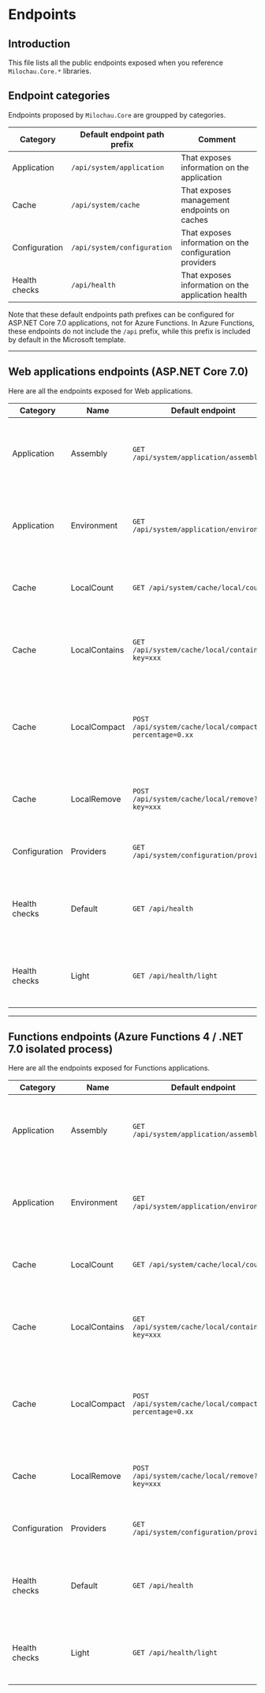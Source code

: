 # Endpoints

## Introduction

This file lists all the public endpoints exposed when you reference `Milochau.Core.*` libraries.

## Endpoint categories

Endpoints proposed by `Milochau.Core` are groupped by categories.

| Category | Default endpoint path prefix | Comment |
| -------- | ---------------------------- | ------- |
| Application | `/api/system/application` | That exposes information on the application |
| Cache | `/api/system/cache` | That exposes management endpoints on caches |
| Configuration | `/api/system/configuration` | That exposes information on the configuration providers |
| Health checks | `/api/health` | That exposes information on the application health |

Note that these default endpoints path prefixes can be configured for ASP.NET Core 7.0 applications, not for Azure Functions. In Azure Functions, these endpoints do not include the `/api` prefix, while this prefix is included by default in the Microsoft template.

---

## Web applications endpoints (ASP.NET Core 7.0)

Here are all the endpoints exposed for Web applications.

| Category | Name | Default endpoint | Comment |
| -------- | ---- | ---------------- | ------- |
| Application | Assembly | `GET /api/system/application/assembly` | That exposes information on the entry assembly of the application |
| Application | Environment | `GET /api/system/application/environment` | That exposes information on the environment of the application |
| Cache | LocalCount | `GET /api/system/cache/local/count` | That returns the count of items in the application local cache |
| Cache | LocalContains | `GET /api/system/cache/local/contains?key=xxx` | That returns the existence of a list of items in the application local cache |
| Cache | LocalCompact | `POST /api/system/cache/local/compact?percentage=0.xx` | That compacts the application local cache by the defined percentage |
| Cache | LocalRemove | `POST /api/system/cache/local/remove?key=xxx` | That removes a list of items from the application local cache |
| Configuration | Providers | `GET /api/system/configuration/providers` | That returns the configuration providers |
| Health checks | Default | `GET /api/health` | That returns the health of the application with all checks defined |
| Health checks | Light | `GET /api/health/light` | That returns the health of the application with only the `light` checks |

---

## Functions endpoints (Azure Functions 4 / .NET 7.0 isolated process)

Here are all the endpoints exposed for Functions applications.

| Category | Name | Default endpoint | Comment |
| -------- | ---- | ---------------- | ------- |
| Application | Assembly | `GET /api/system/application/assembly` | That exposes information on the entry assembly of the application |
| Application | Environment | `GET /api/system/application/environment` | That exposes information on the environment of the application |
| Cache | LocalCount | `GET /api/system/cache/local/count` | That returns the count of items in the application local cache |
| Cache | LocalContains | `GET /api/system/cache/local/contains?key=xxx` | That returns the existence of a list of items in the application local cache |
| Cache | LocalCompact | `POST /api/system/cache/local/compact?percentage=0.xx` | That compacts the application local cache by the defined percentage |
| Cache | LocalRemove | `POST /api/system/cache/local/remove?key=xxx` | That removes a list of items from the application local cache |
| Configuration | Providers | `GET /api/system/configuration/providers` | That returns the configuration providers |
| Health checks | Default | `GET /api/health` | That returns the health of the application with all checks defined |
| Health checks | Light | `GET /api/health/light` | That returns the health of the application with only the `light` checks |
